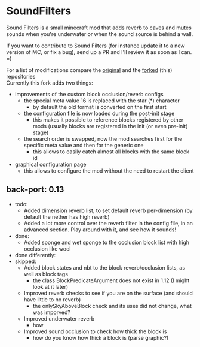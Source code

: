 # SoundFilters
Sound Filters is a small minecraft mod that adds reverb to caves and mutes sounds when you're underwater or when the sound source is behind a wall.

If you want to contribute to Sound Filters (for instance update it to a new version of MC, or fix a bug), send up a PR and I'll review it as soon as I can. =)

For a list of modifications compare the [original](https://github.com/Tmtravlr/SoundFilters/tree/1.12) and the [forked](https://github.com/PatrickHechler/SoundFilters) (this) repositories    
Currently this fork adds two things:
+ improvements of the custom block occlusion/reverb configs
    + the special meta value 16 is replaced with the star (*) character
        + by default the old format is converted on the first start
    + the configuration file is now loaded during the post-init stage
        + this makes it possible to reference blocks registered by other mods (usually blocks are registered in the init (or even pre-init) stage)
    + the search order is swapped, now the mod searches first for the specific meta value and then for the generic one
        + this allows to easily catch almost all blocks with the same block id
+ graphical configuration page
    + this allows to configure the mod without the need to restart the client

## back-port: 0.13
+ todo:
    - Added dimension reverb list, to set default reverb per-dimension (by default the nether has high reverb)
    - Added a lot more control over the reverb filter in the config file, in an advanced section. Play around with it, and see how it sounds!
+ done:
    - Added sponge and wet sponge to the occlusion block list with high occlusion like wool
+ done differently:
+ skipped:
    - Added block states and nbt to the block reverb/occlusion lists, as well as block tags
        + the class BlockPredicateArgument does not exist in 1.12 (I might look at it later)
    - Improved reverb checks to see if you are on the surface (and should have little to no reverb)
        + the onlySkyAboveBlock check and its uses did not change, what was imporved?
    - Improved underwater reverb
        + how
    - Improved sound occlusion to check how thick the block is
        + how do you know how thick a block is (parse graphic?)
